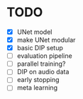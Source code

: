 # TODO

- [x] UNet model
- [x] make UNet modular
- [x] basic DIP setup
- [ ] evaluation pipeline
- [ ] parallel training?
- [ ] DIP on audio data
- [ ] early stopping
- [ ] meta learning
